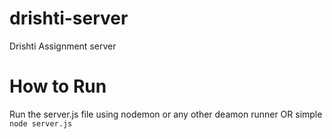 # drishti-server
Drishti Assignment server

# How to Run
Run the server.js file using nodemon or any other deamon runner OR simple ```node server.js```
